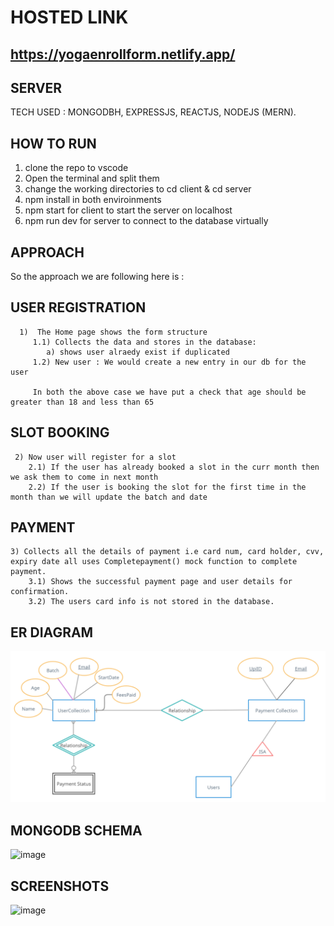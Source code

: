 # HOSTED LINK

## https://yogaenrollform.netlify.app/

## SERVER
TECH USED : MONGODBH, EXPRESSJS, REACTJS, NODEJS (MERN).

## HOW TO RUN
  
  1) clone the repo to vscode
  2) Open the terminal and split them
  3) change the working directories to cd client & cd server
  4) npm install in both enviroinments
  5) npm start for client to start the server on localhost
  6) npm run dev for server to connect to the database virtually
  
## APPROACH

   So the approach we are following here is :

   ## USER REGISTRATION
      
      1)  The Home page shows the form structure
         1.1) Collects the data and stores in the database:
            a) shows user alraedy exist if duplicated
         1.2) New user : We would create a new entry in our db for the user

         In both the above case we have put a check that age should be greater than 18 and less than 65
        
  ## SLOT BOOKING

     2) Now user will register for a slot
        2.1) If the user has already booked a slot in the curr month then we ask them to come in next month
        2.2) If the user is booking the slot for the first time in the month than we will update the batch and date

   ## PAYMENT

    3) Collects all the details of payment i.e card num, card holder, cvv, expiry date all uses Completepayment() mock function to complete payment.
        3.1) Shows the successful payment page and user details for confirmation.
        3.2) The users card info is not stored in the database.

## ER DIAGRAM

![ERDiagram](ERDiagram.png)

## MONGODB SCHEMA

![image](https://user-images.githubusercontent.com/60206728/207054600-7be75811-125f-4098-9401-aa86cc4c53c9.png)

## SCREENSHOTS

![image](https://user-images.githubusercontent.com/60206728/207054828-14d27f00-ec9e-4d95-825f-31383f639726.png)

